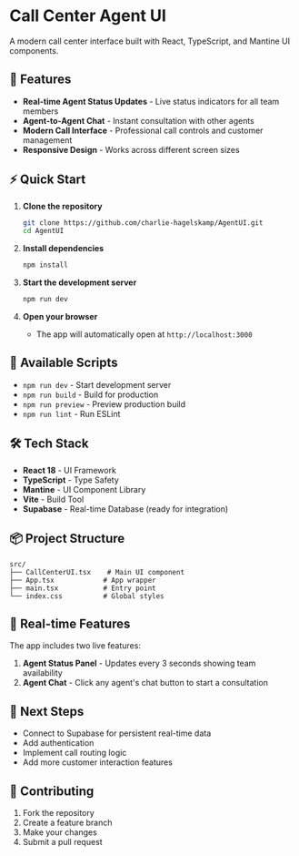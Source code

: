 # Call Center Agent UI

A modern call center interface built with React, TypeScript, and Mantine UI components.

## 🚀 Features

- **Real-time Agent Status Updates** - Live status indicators for all team members
- **Agent-to-Agent Chat** - Instant consultation with other agents
- **Modern Call Interface** - Professional call controls and customer management
- **Responsive Design** - Works across different screen sizes

## ⚡ Quick Start

1. **Clone the repository**
   ```bash
   git clone https://github.com/charlie-hagelskamp/AgentUI.git
   cd AgentUI
   ```

2. **Install dependencies**
   ```bash
   npm install
   ```

3. **Start the development server**
   ```bash
   npm run dev
   ```

4. **Open your browser**
   - The app will automatically open at `http://localhost:3000`

## 🔧 Available Scripts

- `npm run dev` - Start development server
- `npm run build` - Build for production
- `npm run preview` - Preview production build
- `npm run lint` - Run ESLint

## 🛠 Tech Stack

- **React 18** - UI Framework
- **TypeScript** - Type Safety
- **Mantine** - UI Component Library
- **Vite** - Build Tool
- **Supabase** - Real-time Database (ready for integration)

## 📦 Project Structure

```
src/
├── CallCenterUI.tsx    # Main UI component
├── App.tsx            # App wrapper
├── main.tsx           # Entry point
└── index.css          # Global styles
```

## 🔗 Real-time Features

The app includes two live features:

1. **Agent Status Panel** - Updates every 3 seconds showing team availability
2. **Agent Chat** - Click any agent's chat button to start a consultation

## 🚀 Next Steps

- Connect to Supabase for persistent real-time data
- Add authentication
- Implement call routing logic
- Add more customer interaction features

## 🤝 Contributing

1. Fork the repository
2. Create a feature branch
3. Make your changes
4. Submit a pull request